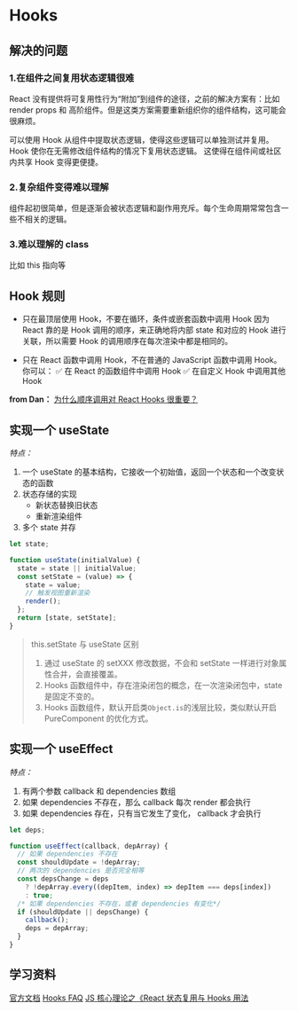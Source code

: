 # Hooks

## 解决的问题

### 1.在组件之间复用状态逻辑很难

React 没有提供将可复用性行为“附加”到组件的途径，之前的解决方案有：比如 render props 和 高阶组件。但是这类方案需要重新组织你的组件结构，这可能会很麻烦。

可以使用 Hook 从组件中提取状态逻辑，使得这些逻辑可以单独测试并复用。Hook 使你在无需修改组件结构的情况下复用状态逻辑。 这使得在组件间或社区内共享 Hook 变得更便捷。

### 2.复杂组件变得难以理解

组件起初很简单，但是逐渐会被状态逻辑和副作用充斥。每个生命周期常常包含一些不相关的逻辑。

### 3.难以理解的 class

比如 this 指向等

## Hook 规则

- 只在最顶层使用 Hook，不要在循环，条件或嵌套函数中调用 Hook
  因为 React 靠的是 Hook 调用的顺序，来正确地将内部 state 和对应的 Hook 进行关联，所以需要 Hook 的调用顺序在每次渲染中都是相同的。

- 只在 React 函数中调用 Hook，不在普通的 JavaScript 函数中调用 Hook。你可以：
  ✅ 在 React 的函数组件中调用 Hook
  ✅ 在自定义 Hook 中调用其他 Hook

**from Dan：**
[为什么顺序调用对 React Hooks 很重要？](https://overreacted.io/zh-hans/why-do-hooks-rely-on-call-order/)

## 实现一个 useState

_特点：_

1. 一个 useState 的基本结构，它接收一个初始值，返回一个状态和一个改变状态的函数
2. 状态存储的实现
   - 新状态替换旧状态
   - 重新渲染组件
3. 多个 state 并存

```javascript
let state;

function useState(initialValue) {
  state = state || initialValue;
  const setState = (value) => {
    state = value;
    // 触发视图重新渲染
    render();
  };
  return [state, setState];
}
```

> this.setState 与 useState 区别
>
> 1. 通过 useState 的 setXXX 修改数据，不会和 setState 一样进行对象属性合并，会直接覆盖。
> 2. Hooks 函数组件中，存在渲染闭包的概念，在一次渲染闭包中，state 是固定不变的。
> 3. Hooks 函数组件，默认开启类`Object.is`的浅层比较，类似默认开启 PureComponent 的优化方式。

## 实现一个 useEffect

_特点：_

1. 有两个参数 callback 和 dependencies 数组
2. 如果 dependencies 不存在，那么 callback 每次 render 都会执行
3. 如果 dependencies 存在，只有当它发生了变化， callback 才会执行

```javascript
let deps;

function useEffect(callback, depArray) {
  // 如果 dependencies 不存在
  const shouldUpdate = !depArray;
  // 两次的 dependencies 是否完全相等
  const depsChange = deps
    ? !depArray.every((depItem, index) => depItem === deps[index])
    : true;
  /* 如果 dependencies 不存在，或者 dependencies 有变化*/
  if (shouldUpdate || depsChange) {
    callback();
    deps = depArray;
  }
}
```

## 学习资料

[官方文档](https://zh-hans.reactjs.org/docs/hooks-intro.html)
[Hooks FAQ](https://zh-hans.reactjs.org/docs/hooks-faq.html)
[JS 核心理论之《React 状态复用与 Hooks 用法](https://zhuanlan.zhihu.com/p/163493445)
